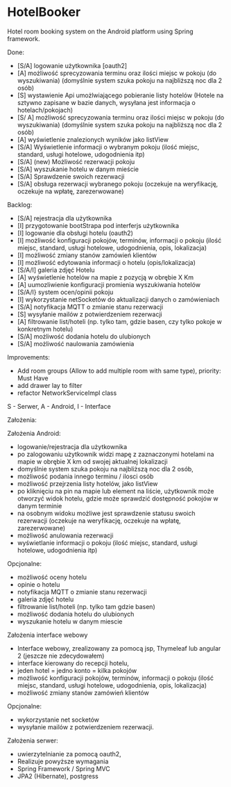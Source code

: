# HotelBooker
Hotel room booking system on the Android platform using Spring framework.

Done:

- [S/A] logowanie użytkownika [oauth2]
- [A] możliwość sprecyzowania terminu oraz ilości miejsc w pokoju (do wyszukiwania) (domyślnie system szuka pokoju na najbliższą noc dla 2 osób)
- [S] wystawienie Api umożlwiającego pobieranie listy hotelów (Hotele na sztywno zapisane w bazie danych, wysyłana jest informacja o hotelach/pokojach)
- [S/ A] możliwość sprecyzowania terminu oraz ilości miejsc w pokoju (do wyszukiwania) (domyślnie system szuka pokoju na najbliższą noc dla 2 osób)
- [A] wyświetlenie znalezionych wyników jako listView
- [S/A] Wyświetlenie informacji o wybranym pokoju (ilość miejsc, standard, usługi hotelowe, udogodnienia itp)
- [S/A] (new) Możliwość rezerwacji pokoju
- [S/A] wyszukanie hotelu w danym mieście
- [S/A] Sprawdzenie swoich rezerwacji
- [S/A] obsługa rezerwacji wybranego pokoju (oczekuje na weryfikację, oczekuje na wpłatę, zarezerwowane)

Backlog:
- [S/A] rejestracja dla użytkownika
- [I] przygotowanie bootStrapa pod interferjs użytkownika
- [I] logowanie dla obsługi hotelu (oauth2)
- [I] możliwość konfiguracji pokojów, terminów, informacji o pokoju (ilość miejsc, standard, usługi hotelowe, udogodnienia, opis, lokalizacja)
- [I] możliwość zmiany stanów zamówień klientów
- [I] możliwość edytowania informacji o hotelu (opis/lokalizacja)
- [S/A/I] galeria zdjęć Hotelu
- [A] wyświetlenie hotelów na mapie z pozycją w obrębie X Km 
- [A] uumozliwienie konfiguracji promienia wyszukiwania hotelów
- [S/A/I} system ocen/opinii pokoju
- [I] wykorzystanie netSocketów do aktualizacji danych o zamówieniach
- [S/A] notyfikacja MQTT o zmianie stanu rezerwacji
- [S] wysyłanie mailów z potwierdzeniem rezerwacji
- [A] filtrowanie list/hoteli (np. tylko tam, gdzie basen, czy tylko pokoje w konkretnym hotelu)
- [S/A] możliwość dodania hotelu do ulubionych
- [S/A] możliwość naulowania zamówienia


Improvements:
- Add room groups (Allow to add multiple room with same type), priority: Must Have
- add drawer lay to filter
- refactor NetworkServiceImpl class

S - Serwer, A - Android, I - Interface




Założenia:

Założenia Android:
- logowanie/rejestracja dla użytkownika
- po zalogowaniu użytkownik widzi mapę z zaznaczonymi hotelami na mapie w obrębie X km od swojej aktualnej lokalizacji
- domyślnie system szuka pokoju na najbliższą noc dla 2 osób,
- możliwość podania innego terminu / ilosci osób
- możliwość przejrzenia listy hotelów, jako listView
- po kliknięciu na pin na mapie lub element na liście, użytkownik może otworzyć widok hotelu, gdzie może sprawdzić dostępność pokojów w danym terminie
- na osobnym widoku możliwe jest sprawdzenie statusu swoich rezerwacji (oczekuje na weryfikację, oczekuje na wpłatę, zarezerwowane)
- możliwość anulowania rezerwacji
- wyświetlanie informacji o pokoju (ilość miejsc, standard, usługi hotelowe, udogodnienia itp)

Opcjonalne:
- możliwość oceny hotelu
- opinie o hotelu
- notyfikacja MQTT o zmianie stanu rezerwacji
- galeria zdjęć hotelu
- filtrowanie list/hoteli (np. tylko tam gdzie basen)
- możliwość dodania hotelu do ulubionych
- wyszukanie hotelu w danym miescie

Założenia interface webowy
- Interface webowy, zrealizowany za pomocą jsp, Thymeleaf lub angular 2 (jeszcze nie zdecydowałem)
- interface kierowany do recepcji hotelu,
- jeden hotel = jedno konto = kilka pokojów
- możliwość konfiguracji pokojów, terminów, informacji o pokoju (ilość miejsc, standard, usługi hotelowe, udogodnienia, opis, lokalizacja)
- możliwość zmiany stanów zamówień klientów

Opcjonalne:
- wykorzystanie net socketów
- wysyłanie mailów z potwierdzeniem rezerwacji.

Założenia serwer:
- uwierzytelnianie za pomocą oauth2,
- Realizuje powyższe wymagania
- Spring Framework / Spring MVC
- JPA2 (Hibernate), postgress